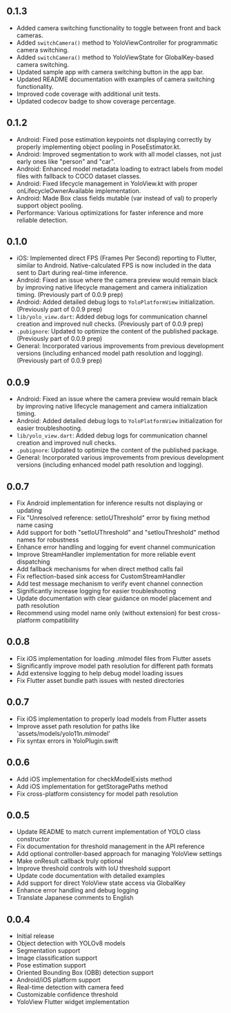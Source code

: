 ## 0.1.3

*   Added camera switching functionality to toggle between front and back cameras.
*   Added `switchCamera()` method to YoloViewController for programmatic camera switching.
*   Added `switchCamera()` method to YoloViewState for GlobalKey-based camera switching.
*   Updated sample app with camera switching button in the app bar.
*   Updated README documentation with examples of camera switching functionality.
*   Improved code coverage with additional unit tests.
*   Updated codecov badge to show coverage percentage.

## 0.1.2

*   Android: Fixed pose estimation keypoints not displaying correctly by properly implementing object pooling in PoseEstimator.kt.
*   Android: Improved segmentation to work with all model classes, not just early ones like "person" and "car".
*   Android: Enhanced model metadata loading to extract labels from model files with fallback to COCO dataset classes.
*   Android: Fixed lifecycle management in YoloView.kt with proper onLifecycleOwnerAvailable implementation.
*   Android: Made Box class fields mutable (var instead of val) to properly support object pooling.
*   Performance: Various optimizations for faster inference and more reliable detection.

## 0.1.0

*   iOS: Implemented direct FPS (Frames Per Second) reporting to Flutter, similar to Android. Native-calculated FPS is now included in the data sent to Dart during real-time inference.
*   Android: Fixed an issue where the camera preview would remain black by improving native lifecycle management and camera initialization timing. (Previously part of 0.0.9 prep)
*   Android: Added detailed debug logs to `YoloPlatformView` initialization. (Previously part of 0.0.9 prep)
*   `lib/yolo_view.dart`: Added debug logs for communication channel creation and improved null checks. (Previously part of 0.0.9 prep)
*   `.pubignore`: Updated to optimize the content of the published package. (Previously part of 0.0.9 prep)
*   General: Incorporated various improvements from previous development versions (including enhanced model path resolution and logging). (Previously part of 0.0.9 prep)
## 0.0.9

*   Android: Fixed an issue where the camera preview would remain black by improving native lifecycle management and camera initialization timing.
*   Android: Added detailed debug logs to `YoloPlatformView` initialization for easier troubleshooting.
*   `lib/yolo_view.dart`: Added debug logs for communication channel creation and improved null checks.
*   `.pubignore`: Updated to optimize the content of the published package.
*   General: Incorporated various improvements from previous development versions (including enhanced model path resolution and logging).
## 0.0.7

* Fix Android implementation for inference results not displaying or updating
* Fix "Unresolved reference: setIoUThreshold" error by fixing method name casing
* Add support for both "setIoUThreshold" and "setIouThreshold" method names for robustness
* Enhance error handling and logging for event channel communication
* Improve StreamHandler implementation for more reliable event dispatching
* Add fallback mechanisms for when direct method calls fail
* Fix reflection-based sink access for CustomStreamHandler
* Add test message mechanism to verify event channel connection
* Significantly increase logging for easier troubleshooting
* Update documentation with clear guidance on model placement and path resolution
* Recommend using model name only (without extension) for best cross-platform compatibility

## 0.0.8

* Fix iOS implementation for loading .mlmodel files from Flutter assets
* Significantly improve model path resolution for different path formats
* Add extensive logging to help debug model loading issues
* Fix Flutter asset bundle path issues with nested directories

## 0.0.7

* Fix iOS implementation to properly load models from Flutter assets
* Improve asset path resolution for paths like 'assets/models/yolo11n.mlmodel'
* Fix syntax errors in YoloPlugin.swift

## 0.0.6

* Add iOS implementation for checkModelExists method
* Add iOS implementation for getStoragePaths method
* Fix cross-platform consistency for model path resolution

## 0.0.5

* Update README to match current implementation of YOLO class constructor
* Fix documentation for threshold management in the API reference
* Add optional controller-based approach for managing YoloView settings
* Make onResult callback truly optional
* Improve threshold controls with IoU threshold support
* Update code documentation with detailed examples
* Add support for direct YoloView state access via GlobalKey
* Enhance error handling and debug logging
* Translate Japanese comments to English

## 0.0.4

* Initial release
* Object detection with YOLOv8 models
* Segmentation support
* Image classification support
* Pose estimation support
* Oriented Bounding Box (OBB) detection support
* Android/iOS platform support
* Real-time detection with camera feed
* Customizable confidence threshold
* YoloView Flutter widget implementation
